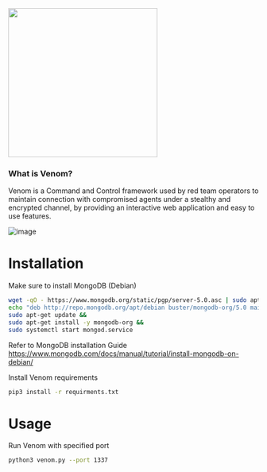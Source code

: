 <img src='https://user-images.githubusercontent.com/54769522/170516883-79c40a1f-13ef-423f-a526-af81cad24191.png' height="300"> 


### What is Venom?
Venom is a Command and Control framework used by red team operators to maintain connection with compromised agents under a stealthy and encrypted channel, by providing an interactive web application and easy to use features.

![image](https://user-images.githubusercontent.com/54769522/172016313-50acd1ab-69a2-476b-ba0f-7a4323ef7bea.png)


# Installation 
Make sure to install MongoDB (Debian) 
```bash
wget -qO - https://www.mongodb.org/static/pgp/server-5.0.asc | sudo apt-key add - && 
echo "deb http://repo.mongodb.org/apt/debian buster/mongodb-org/5.0 main" | sudo tee /etc/apt/sources.list.d/mongodb-org-5.0.list && 
sudo apt-get update && 
sudo apt-get install -y mongodb-org && 
sudo systemctl start mongod.service
```
Refer to MongoDB installation Guide
https://www.mongodb.com/docs/manual/tutorial/install-mongodb-on-debian/

Install Venom requirements 
```bash
pip3 install -r requirments.txt 
``` 

# Usage 
Run Venom with specified port 
```bash 
python3 venom.py --port 1337
``` 

